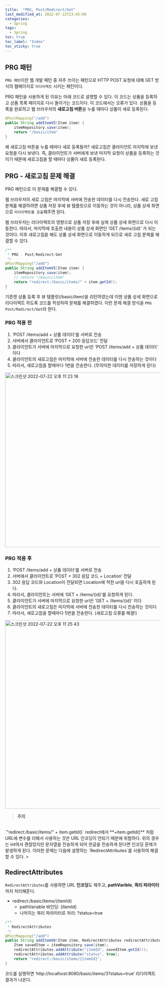 ```yaml
---
title:  "PRG, Post/Redirect/Get"
last_modified_at: 2022-07-22T23:45:00
categories: 
  - Spring
tags:
  - Spring
toc: true
toc_label: "Index"
toc_sticky: true
---
```


## PRG 패턴

`PRG 패턴`이란 웹 개발 패턴 중 자주 쓰이는 패턴으로 HTTP POST 요청에 대해 GET 방식의 웹페이지로 `리다이렉트` 시키는 패턴이다.

PRG 패턴을 사용하게 된 이유는 아래 코드로 설명할 수 있다. 이 코드는 상품을 등록하고 상품 목록 페이지로 다시 돌아가는 코드이다. 이 코드에서는 오류가 있다. 상품을 등록을 완료하고 웹 브라우저의 **새로고침 버튼**을 누를 때마다 상품이 새로 등록된다.

```java
@PostMapping("/add")
public String addItemV5(Item item) {
    itemRepository.save(item);
    return "/basic/item"
}
```

왜 새로고침 버튼을 누를 때마다 새로 등록될까? 새로고침은 클라이언트 마지막에 보낸 요청을 다시 보낸다. 즉, 클라이언트가 서버에게 보낸 마지막 요청이 상품을 등록하는 것이기 때문에 새로고침을 할 때마다 상품이 새로 등록된다.

## PRG - 새로고침 문제 해결

PRG 패턴으로 이 문제를 해결할 수 있다.

웹 브라우저의 새로 고침은 마지막에 서버에 전송한 데이터를 다시 전송한다. 새로 고침 문제를 해결하려면 상품 저장 후에 뷰 템플릿으로 이동하는 것이 아니라, 상품 상세 화면으로 `리다이렉트를 호출`해주면 된다.

웹 브라우저는 리다이렉트의 영향으로 상품 저장 후에 실제 상품 상세 화면으로 다시 이동한다. 따라서, 마지막에 호출한 내용이 상품 상세 화면인 ‘GET /items/{id}’ 가 되는 것이다. 이후 새로고침을 해도 상품 상세 화면으로 이동하게 되므로 새로 고침 문제를 해결할 수 있다.

```java
/**
 * PRG - Post/Redirect/Get
 */
@PostMapping("/add")
public String addItemV5(Item item) {
    itemRepository.save(item);
    // return "/basic/item"
    return "redirect:/basic/items/" + item.getId();
}
```

기존엔 상품 등록 후 뷰 템플릿(/basic/item)을 리턴하였는데 이젠 상품 상세 화면으로 리다이렉트 하도록 코드를 작성하여 문제를 해결하였다. 이런 문제 해결 방식을 `PRG Post/Redirect/Get`라 한다.

### PRG 적용 전

1. ‘POST /items/add + 상품 데이터‘를 서버로 전송
2. 서버에서 클라이언트로 ‘POST + 200 응답코드’ 전달
3. 클라이언트가 서버에 마지막으로 요청한 url은 ‘POST /items/add + 상품 데이터‘ 이다
4. 클라이언트의 새로고침은 마지막에 서버에 전송한 데이터를 다시 전송하는 것이다
5. 따라서, 새로고침을 할때마다 1번을 전송한다. (무의미한 데이터를 저장하게 된다)

<img width="568" alt="스크린샷 2022-07-22 오후 11 23 16" src="https://user-images.githubusercontent.com/79130276/180464226-cc5f7b3c-37a0-40f5-8b02-d640f10a31aa.png">

### PRG 적용 후

1. ‘POST /items/add + 상품 데이터‘를 서버로 전송
2. 서버에서 클라이언트로 ‘POST + 302 응답 코드 + Location’ 전달
3. 302 응답 코드와 Location이 전달되면 Location에 적힌 url을 다시 호출하게 된다.
4. 따라서, 클라이언트는 서버에 ‘GET + /items/{id}’를 요청하게 된다.
5. 클라이언트가 서버에 마지막으로 요청한 url은 ‘GET + /items/{id}’ 이다
6. 클라이언트의 새로고침은 마지막에 서버에 전송한 데이터를 다시 전송하는 것이다
7. 따라서, 새로고침을 할때마다 5번을 전송한다. (새로고침 오류를 해결!)

<img width="613" alt="스크린샷 2022-07-22 오후 11 25 43" src="https://user-images.githubusercontent.com/79130276/180464206-79a1214a-c986-45e5-a805-1a54b4e7cf20.png">

> **주의**
<br>
`"redirect:/basic/items/" + item.getId()`  redirect에서 **+item.getId()** 처럼 URL에 변수를 더해서 사용하는 것은 URL 인코딩이 안되기 때문에 위험하다. 위의 경우는 int여서 괜찮았지만 문자열을 전송하게 되어 한글을 전송하게 된다면 인코딩 문제가 발생하게 된다. 이러한 문제는 다음에 설명하는 `RedirectAttributes`를 사용하여 해결할 수 있다.
> 

## RedirectAttributes

`RedirectAttributes`를 사용하면 URL **인코딩**도 해주고, **pathVarible**, **쿼리 파라미터**까지 처리해준다.

- redirect:/basic/items/{itemId}
    - pathVariable 바인딩: {itemId}
    - 나머지는 쿼리 파라미터로 처리: ?status=true

```java
/**
 * RedirectAttributes
 */
@PostMapping("/add")
public String addItemV6(Item item, RedirectAttributes redirectAttributes) {
    Item savedItem = itemRepository.save(item);
    redirectAttributes.addAttribute("itemId", savedItem.getId());
    redirectAttributes.addAttribute("status", true);
    return "redirect:/basic/items/{itemId}";
}
```

코드를 실행하면 ‘http://localhost:8080/basic/items/3?status=true’ 리다이렉트 결과가 나온다.